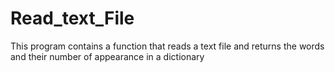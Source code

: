 # Read_text_File
This program contains a function that reads a text file and returns the words and their number of appearance in a dictionary
